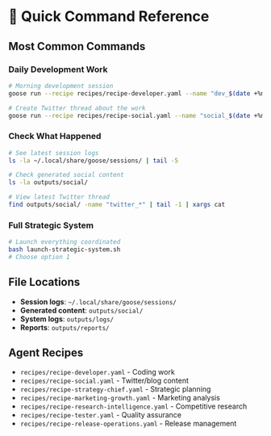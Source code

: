 # 🚀 Quick Command Reference

## Most Common Commands

### Daily Development Work
```bash
# Morning development session
goose run --recipe recipes/recipe-developer.yaml --name "dev_$(date +%m%d)" --max-turns 10

# Create Twitter thread about the work  
goose run --recipe recipes/recipe-social.yaml --name "social_$(date +%m%d)" --max-turns 3
```

### Check What Happened
```bash
# See latest session logs
ls -la ~/.local/share/goose/sessions/ | tail -5

# Check generated social content
ls -la outputs/social/

# View latest Twitter thread
find outputs/social/ -name "twitter_*" | tail -1 | xargs cat
```

### Full Strategic System
```bash
# Launch everything coordinated
bash launch-strategic-system.sh
# Choose option 1
```

## File Locations

- **Session logs**: `~/.local/share/goose/sessions/`
- **Generated content**: `outputs/social/`  
- **System logs**: `outputs/logs/`
- **Reports**: `outputs/reports/`

## Agent Recipes

- `recipes/recipe-developer.yaml` - Coding work
- `recipes/recipe-social.yaml` - Twitter/blog content
- `recipes/recipe-strategy-chief.yaml` - Strategic planning
- `recipes/recipe-marketing-growth.yaml` - Marketing analysis
- `recipes/recipe-research-intelligence.yaml` - Competitive research
- `recipes/recipe-tester.yaml` - Quality assurance
- `recipes/recipe-release-operations.yaml` - Release management
